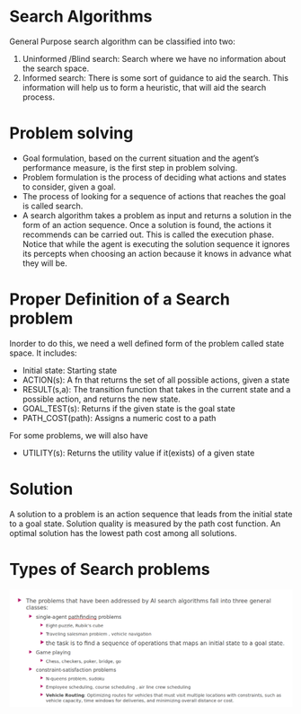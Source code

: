 # Search Algorithms
General Purpose search algorithm can be classified into two:
 1. Uninformed /Blind search: Search where we have no information about the search space.
 2. Informed search: There is some sort of guidance to aid the search. This information will help us to form a heuristic, that will aid the search process.

# Problem solving
- Goal formulation, based on the current situation and the agent’s performance measure, is the first step in problem solving.
- Problem formulation is the process of deciding what actions and states to consider, given a goal.
- The process of looking for a sequence of actions that reaches the goal is called search.
- A search algorithm takes a problem as input and returns a solution in the form of an action
sequence. Once a solution is found, the actions it recommends can be carried out. This
is called the execution phase. Notice that while the agent is executing the solution sequence it ignores its percepts when choosing an action because it knows in advance what they will be. 

# Proper Definition of a Search problem 
Inorder to do this, we need a well defined form of the problem called state space. It includes:
 - Initial state: Starting state
 - ACTION(s): A fn that returns the set of all possible actions, given a state
 - RESULT(s,a): The transition function that takes in the current state and a possible action, and returns the new state.
 - GOAL_TEST(s): Returns if the given state is the goal state
 - PATH_COST(path): Assigns a numeric cost to a path

For some problems, we will also have
 - UTILITY(s): Returns the utility value if it(exists) of a given state

# Solution  
A solution to a problem is an action sequence that leads from the initial state to a goal state. Solution quality is measured by the path cost function. An optimal solution has the lowest path cost among all solutions.

# Types of Search problems
![Alt text](image.png)

